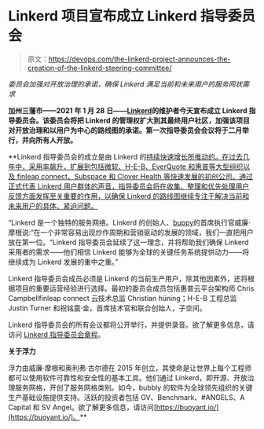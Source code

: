 # Linkerd 项目宣布成立 Linkerd 指导委员会

> 原文：<https://devops.com/the-linkerd-project-announces-the-creation-of-the-linkerd-steering-committee/>

*委员会加强对开放治理的承诺，确保 Linkerd 满足当前和未来用户的服务网状需求*

**加州三藩市——2021 年 1 月 28 日——**[](https://buoyant.io/)**[Linkerd](https://linkerd.io/)的维护者今天宣布成立 Linkerd 指导委员会。该委员会将把 Linkerd 的管理权扩大到其最终用户社区，加强该项目对开放治理和以用户为中心的路线图的承诺。第一次指导委员会会议将于二月举行，并向所有人开放。**

 **Linkerd 指导委员会的成立是由 Linkerd 的[持续快速增长所推动的。在过去几年中，采用率飙升，扩展到包括微软、H-E-B、EverQuote 和惠普等大型组织以及 finleap connect、Subspace 和 Clover Health 等快速发展的初创公司。通过正式代表 Linkerd 用户群体的声音，指导委员会将在收集、整理和优先处理用户反馈方面发挥至关重要的作用，以确保 Linkerd 的路线图继续专注于解决当前和未来用户的具体、紧迫问题。](https://github.com/linkerd/linkerd2/blob/main/ADOPTERS.md)

“Linkerd 是一个独特的服务网络。Linkerd 的创始人、[buppy](https://buoyant.io/)的首席执行官威廉·摩根说:“在一个非常容易出现炒作周期和营销驱动的发展的领域，我们一直把用户放在第一位。“Linkerd 指导委员会延续了这一理念，并将帮助我们确保 Linkerd 采用者的需求——他们相信 Linkerd 能够为全球的关键任务系统提供动力——将继续成为 Linkerd 发展的重中之重。”

Linkerd 指导委员会成员必须是 Linkerd 的当前生产用户，除其他因素外，还将根据项目的重要运营经验进行选择。最初的委员会成员包括惠普云平台架构师 Chris Campbellfinleap connect 云技术总监 Christian hüning；H-E-B 工程总监 Justin Turner 和祝铭震·金，首席技术官和联合创始人，子空间。

Linkerd 指导委员会的所有会议都将公开举行，并提供录音。欲了解更多信息，请访问 [Linkerd 指导委员会章程](https://github.com/linkerd/linkerd2/blob/main/STEERING.md)。

**关于浮力**

浮力由威廉·摩根和奥利弗·古尔德在 2015 年创立，其使命是让世界上每个工程师都可以使用软件可靠性和安全性的基本工具。他们通过 Linkerd，即开源、开放治理服务网格，开创了服务网格类别。如今，bubbly 的软件为全球领先组织的关键生产基础设施提供支持。活跃的投资者包括 GV、Benchmark、#ANGELS、A Capital 和 SV Angel。欲了解更多信息，请访问[https://buoyant.io/](https://buoyant.io/)。**